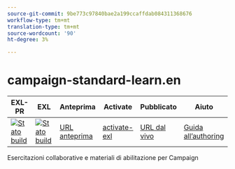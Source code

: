 ```yaml
---
source-git-commit: 9be773c97840bae2a199ccaffdab084311368676
workflow-type: tm+mt
translation-type: tm+mt
source-wordcount: '90'
ht-degree: 3%

---
```

# campaign-standard-learn.en

| EXL-PR | EXL | Anteprima | Activate | Pubblicato | Aiuto |
|--- |--- |--- |--- |--- |--- |
| [![Stato build](https://docs.ci.corp.adobe.com/view/exl-pr/job/campaign-standard-learn.en_pr-exl/badge/icon)](https://docs.ci.corp.adobe.com/view/exl-pr/job/campaign-standard-learn.en_pr-exl/lastBuild/) | [![Stato build](https://docs.ci.corp.adobe.com/view/exl-pr/job/campaign-standard-learn.en_exl/lastBuild/badge/icon)](https://docs.ci.corp.adobe.com/view/exl-pr/job/campaign-standard-learn.en_exl/lastBuild/lastBuild) | [URL anteprima](https://experienceleague.corp.adobe.com/docs/campaign-standard-learn/tutorials/overview.html?lang=en) | [activate-exl](https://docs.ci.corp.adobe.com/job/activate-exl/build/) | [URL dal vivo](https://experienceleague.adobe.com/docs/campaign-standard-learn/tutorials/overview.html?lang=en) | [Guida all’authoring](https://experienceleague.adobe.com/docs/authoring-guide-exl/using/home.html?lang=en) |

Esercitazioni collaborative e materiali di abilitazione per Campaign
